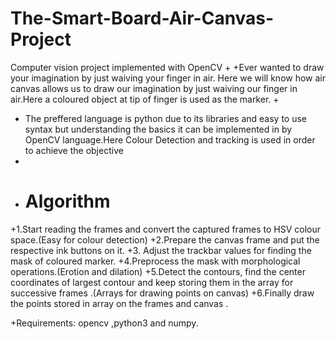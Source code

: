 # The-Smart-Board-Air-Canvas-Project
Computer vision project implemented with OpenCV
+
+Ever wanted to draw your imagination by just waiving your finger in air. Here we will know how air canvas allows us to draw our imagination by just waiving our 
 finger in air.Here a coloured object at tip of finger is used as the marker.
+
+ The preffered language is python due to its  libraries and easy to use syntax but understanding the basics it can be implemented in by OpenCV language.Here Colour Detection and tracking is used in order to achieve the objective
+
+ # Algorithm
+1.Start reading the frames and convert the captured frames to HSV colour space.(Easy for colour detection)
+2.Prepare the canvas frame and put the respective ink buttons on it. 
+3. Adjust the trackbar values for finding the mask of coloured marker.
+4.Preprocess the mask with morphological operations.(Erotion and dilation)
+5.Detect the contours, find the center coordinates of largest contour and keep storing them in the array for successive frames .(Arrays for drawing points on canvas)
+6.Finally draw the points stored in array on the frames and canvas .

+Requirements:  opencv ,python3 and numpy.
